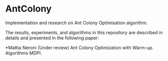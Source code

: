 # AntColony
Implementation and research on Ant Colony Optimisation algorithm.

The results, experiments, and algorithms in this repository are described in details and presented in the following paper:

*Mattia Neroni (Under review) Ant Colony Optimization with Warm-up. Algorithms MDPI.
